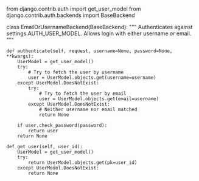 from django.contrib.auth import get_user_model
from django.contrib.auth.backends import BaseBackend

class EmailOrUsernameBackend(BaseBackend):
    """
    Authenticates against settings.AUTH_USER_MODEL.
    Allows login with either username or email.
    """

    def authenticate(self, request, username=None, password=None, **kwargs):
        UserModel = get_user_model()
        try:
            # Try to fetch the user by username
            user = UserModel.objects.get(username=username)
        except UserModel.DoesNotExist:
            try:
                # Try to fetch the user by email
                user = UserModel.objects.get(email=username)
            except UserModel.DoesNotExist:
                # Neither username nor email matched
                return None

        if user.check_password(password):
            return user
        return None

    def get_user(self, user_id):
        UserModel = get_user_model()
        try:
            return UserModel.objects.get(pk=user_id)
        except UserModel.DoesNotExist:
            return None
